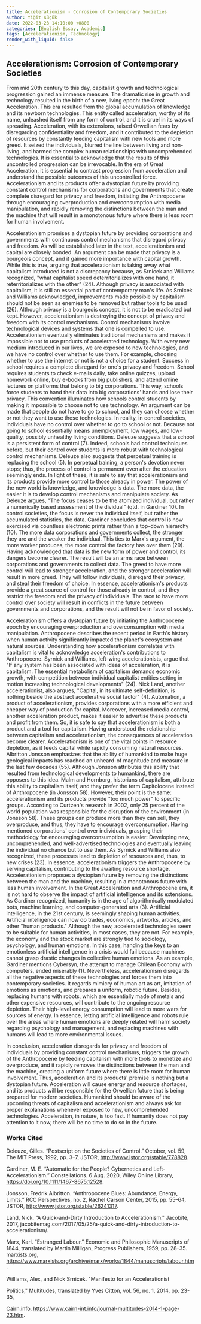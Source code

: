 ```yaml
---
title: Accelerationism - Corrosion of Contemporary Societies
author: Yiğit Küçük
date: 2022-03-23 14:10:00 +0800
categories: [English Essay, Academic]
tags: [Accelerationism, Technology]
render_with_liquid: false
---
```


## Accelerationism: Corrosion of Contemporary Societies

From mid 20th century to this day, capitalist growth and technological progression gained an immense measure. The dramatic rise in growth and technology resulted in the birth of a new, living epoch: the Great Acceleration. This era resulted from the global accumulation of knowledge and its newborn technologies. This entity called acceleration, worthy of its name, unleashed itself from any form of control, and it is cruel in its ways of spreading. Acceleration, with its extensions, raised Orwellian fears by disregarding
confidentiality and freedom, and it contributed to the depletion of resources by constantly feeding capitalism with new tools and more greed. It seized the individuals, blurred the line between living and non-living, and harmed the complex human relationships with uncomprehended technologies. It is essential to acknowledge that the results of this uncontrolled progression can be irrevocable. In the era of Great Acceleration, it is essential to contrast progression from acceleration and understand the possible outcomes of this uncontrolled force. Accelerationism and its products offer a dystopian future by providing constant control mechanisms for corporations and governments that create complete disregard for privacy and freedom, initiating the Anthropocene through encouraging overproduction and overconsumption with media manipulation, and rapidly removing the distinctions between the man and the machine that will result in a monotonous future where there is less room for human involvement.

Accelerationism promises a dystopian future by providing corporations and governments with continuous control mechanisms that disregard privacy and freedom. As will be established later in the text, accelerationism and capital are closely bonded. An argument can be made that privacy is a bourgeois concept, and it gained more importance with capital growth. While this is true, arguing that accelerationism is taking away what capitalism introduced is not a discrepancy because, as Srnicek and Williams recognized, "what capitalist speed deterritorializes with one hand, it reterritorializes with the other" (24). Although privacy is associated with capitalism, it is still an essential part of contemporary man's life. As Srnicek and Williams acknowledged, improvements made possible by capitalism should not be seen as enemies to be removed but rather tools to be used (26). Although privacy is a bourgeois concept, it is not to be eradicated but kept. However, accelerationism is destroying the concept of privacy and freedom with its control mechanisms. Control mechanisms involve technological devices and systems that one is compelled to use. Accelerationism eventually eliminates traditional mechanisms and makes it impossible not to use products of accelerated technology. With every new medium introduced in our lives, we are exposed to new technologies, and we have no control over whether to use them. For example, choosing whether to use the internet or not is not a choice for a student. Success in school requires a complete disregard for one's privacy and freedom. School requires students to check e-mails daily, take online quizzes, upload homework online, buy e-books from big publishers, and attend online lectures on platforms that belong to big corporations. This way, schools force students to hand their data into big corporations' hands and lose their privacy. This convention illuminates how schools control students by making it impossible to choose not to use technology. An argument can be made that people do not have to go to school, and they can choose whether or not they want to use these technologies. In reality, in control societies, individuals have no control over whether to go to school or not. Because not going to school essentially means unemployment, low wages, and low-quality, possibly unhealthy living conditions. Deleuze suggests that a school is a persistent form of control (7). Indeed, schools had control techniques before, but their control over students is more robust with technological control mechanisms. Deleuze also suggests that perpetual training is replacing the school (5). In perpetual training, a person's devotion never stops; thus, the process of control is permanent even after the education seemingly ends. In light of these, it is safe to say that accelerationism and its products provide more control to those already in power. The power of the new world is knowledge, and knowledge is data. The more data, the easier it is to develop control mechanisms and manipulate society. As Deleuze argues, "The focus ceases to be the atomized individual, but rather a numerically based assessment of the dividual" (qtd. in Gardiner 10). In control societies, the focus is never the individual itself, but rather the accumulated statistics, the data. Gardiner concludes that control is now exercised via countless electronic prints rather than a top-down hierarchy (10). The more data corporations and governments collect, the stronger they are and the weaker the individual. This ties to Marx's argument, the more worker produces, the more control the factory has over them (29). Having acknowledged that data is the new form of power and control, its dangers become clearer. The result will be an arms race between corporations and governments to collect data. The greed to have more control will lead to stronger acceleration, and the stronger acceleration will result in more greed. They will follow individuals, disregard their privacy, and steal their freedom of choice. In essence, accelerationism's products provide a great source of control for those already in control, and they restrict the freedom and the privacy of individuals. The race to have more control over society will result in conflicts in the future between governments and corporations, and the result will not be in favor of society.

Accelerationism offers a dystopian future by initiating the Anthropocene epoch by encouraging overproduction and overconsumption with media manipulation. Anthropocene
describes the recent period in Earth's history when human activity significantly impacted the planet's ecosystem and natural sources. Understanding how accelerationism correlates with capitalism is vital to acknowledge acceleration's contributions to Anthropocene. Syrnick and Williams, left-wing accelerationists, argue that "If any system has been associated with ideas of acceleration, it is capitalism. The essential metabolism of capitalism demands economic growth, with competition between individual capitalist entities setting in motion increasing technological developments" (24). Nick Land, another accelerationist, also argues, "Capital, in its ultimate self-definition, is nothing beside the abstract accelerative social factor" (4). Automation, a product of accelerationism, provides corporations with a more efficient and cheaper way of production for capital. Moreover, increased media control, another acceleration product, makes it easier to advertise these products and profit from them. So, it is safe to say that accelerationism is both a product and a tool for capitalism. Having understood the relationship between capitalism and accelerationism, the consequences of acceleration become clearer. Accelerationism is one of the vital points in resource depletion, as it feeds capital while rapidly consuming natural resources. Albritton Jonsson emphasizes that the ability of humankind to make huge geological impacts has
reached an unheard-of magnitude and measure in the last few decades (55). Although Jonsson attributes this ability that resulted from technological developments to humankind, there are opposers to this idea. Malm and Hornborg, historians of capitalism, attribute this ability to capitalism itself, and they prefer the term Capitolocene instead of Anthropocene (in Jonsson 58). However, their point is the same: accelerationism and its products provide "too much power" to specific groups. According to Curtzen's research in 2002, only 25 percent of the world population was responsible for the disruption of the environment (in Jonsson 58). These groups can produce more than they can sell, they overproduce, and thus, they have to encourage overconsumption. Having mentioned corporations' control over individuals, grasping their methodology for encouraging overconsumption is easier: Developing new, 
uncomprehended, and well-advertised technologies and eventually leaving the individual no chance but to use them. As Syrnick and Williams also recognized, these processes lead to depletion of resources and, thus, to new crises (23). In essence, accelerationism triggers the Anthropocene by serving capitalism, contributing to the awaiting resource shortage.
Accelerationism proposes a dystopian future by removing the distinctions between the man and the machine, resulting in a monotonous future with less human involvement. In the Great Acceleration and Anthropocene era, it is not hard to observe the impact of artificial intelligence and its extensions. As Gardiner recognized, humanity is in the age of
algorithmically modulated bots, machine learning, and computer-generated arts (3). Artificial intelligence, in the 21st century, is seemingly shaping human activities. Artificial intelligence can now do trades, economics, artworks, articles, and other "human products." Although the new, accelerated technologies seem to be suitable for human activities, in most cases, they are not. For example, the economy and the stock market are strongly tied to sociology, psychology, and human emotions. In this case, handing the keys to an emotionless artificial intelligence in a crisis would fail because machines cannot grasp drastic changes in collective human emotions. As an example, Gardiner mentions Cybersyn, the attempt to manage Chilean Economy with computers, ended miserably (1). Nevertheless, accelerationism disregards all the negative aspects of these technologies and forces them into contemporary societies. It regards mimicry of human art as art, imitation of emotions as emotions, and prepares a uniform, robotic future. Besides, replacing humans with robots, which are essentially made of metals and other expensive resources, will contribute to the ongoing resource depletion. Their high-level energy consumption will lead to more wars for sources of energy. In essence, letting artificial intelligence and robots rule over the areas where human emotions are deeply related will harm society regarding psychology and management, and replacing machines with humans will lead to more environmental issues.

In conclusion, acceleration disregards for privacy and freedom of individuals by providing constant control mechanisms, triggers the growth of the Anthropocene by feeding capitalism with more tools to monetize and overproduce, and it rapidly removes the distinctions between the man and the machine, creating a uniform future where there is little room for human involvement. Thus, acceleration and its products' premise is nothing but a dystopian future. Acceleration will cause energy and resource shortages, and its products will be responsible for the Orwellian future that is being prepared for modern societies. Humankind should be aware of the upcoming threats of capitalism and accelerationism and
always ask for proper explanations whenever exposed to new, uncomprehended technologies. Acceleration, in nature, is too fast. If humanity does not pay attention to it now, there will be no time to do so in the future.



### Works Cited

Deleuze, Gilles. “Postscript on the Societies of Control.” October, vol. 59, The MIT Press, 1992, pp. 3–7, JSTOR, http://www.jstor.org/stable/778828.

Gardiner, M. E. “Automatic for the People? Cybernetics and Left-Accelerationism.” Constellations. 6 Aug. 2020, Wiley Online Library, https://doi.org/10.1111/1467-8675.12528.

Jonsson, Fredrik Albritton. “Anthropocene Blues: Abundance, Energy, Limits.” RCC Perspectives, no. 2, Rachel Carson Center, 2015, pp. 55–64, JSTOR, http://www.jstor.org/stable/26241317.

Land, Nick. “A Quick-and-Dirty Introduction to Accelerationism." Jacobite, 2017, jacobitemag.com/2017/05/25/a-quick-and-dirty-introduction-to-accelerationism/.

Marx, Karl. “Estranged Labour.” Economic and Philosophic Manuscripts of 1844, translated by Martin Milligan, Progress Publishers, 1959, pp. 28–35. marxists.org, https://www.marxists.org/archive/marx/works/1844/manuscripts/labour.htm.

Williams, Alex, and Nick Srnicek. "Manifesto for an Accelerationist

Politics," Multitudes, translated by Yves Citton, vol. 56, no. 1, 2014, pp. 23-35,

Cairn.info, https://www.cairn-int.info/journal-multitudes-2014-1-page-23.htm.
